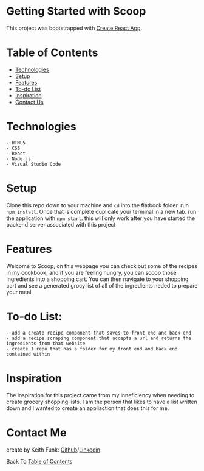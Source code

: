 # Getting Started with Scoop

This project was bootstrapped with [Create React App](https://github.com/facebook/create-react-app).

# Table of Contents
  - [Technologies](#techonologies)
  - [Setup](#setup)
  - [Features](#features)
  - [To-do List](#to-do-list)
  - [Inspiration](#inspiration)
  - [Contact Us](#contact-us)

# Technologies
    - HTML5 
    - CSS
    - React 
    - Node.js
    - Visual Studio Code 


# Setup

Clone this repo down to your machine and ```cd``` into the flatbook folder. run ``` npm install ```. Once that is complete duplicate your terminal in a new tab. run the application with ``` npm start ```. this will only work after you have started the backend server associated with this project

 

# Features
Welcome to Scoop, on this webpage you can check out some of the recipes in my cookbook, and if you are feeling hungry, you can scoop those ingredients into a shopping cart. You can then navigate to your shopping cart and see a generated grocy list of all of the ingredients neded to prepare your meal.


# To-do List:
    - add a create recipe component that saves to front end and back end
    - add a recipe scraping component that accepts a url and returns the ingredients from that website
    - create 1 repo that has a folder for my front end and back end contained within

# Inspiration
The inspiration for this project came from my inneficiency when needing to create grocery shopping lists. I am the person that likes to have a list written down and I wanted to create an appliaction that does this for me.

# Contact Me
create by Keith Funk: [Github](https://github.com/Sunset05)/[Linkedin](https://www.linkedin.com/in/keith-funk-7082a315b/)

Back To [Table of Contents](#table-of-contents)